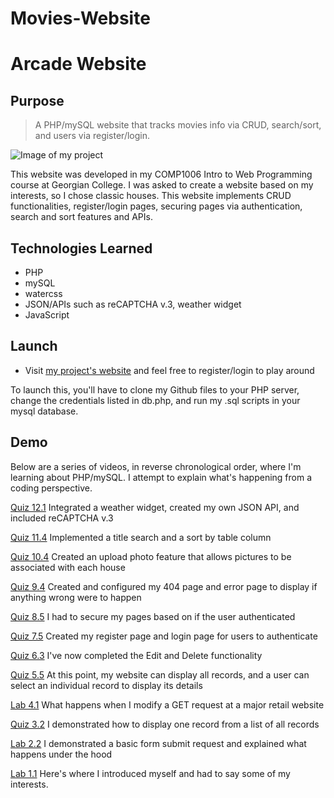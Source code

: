 # Movies-Website
# Arcade Website


## Purpose

> A PHP/mySQL website that tracks movies info via CRUD, search/sort, and users via register/login.

![Image of my project](images/menu.jpg)

This website was developed in my COMP1006 Intro to Web Programming  course at Georgian College.  I was asked to create a website based on my interests, so I chose classic houses.  This website implements CRUD functionalities, register/login pages, securing pages via authentication, search and sort features and APIs.

## Technologies Learned
- PHP
- mySQL
- watercss
- JSON/APIs such as reCAPTCHA v.3, weather widget
- JavaScript

## Launch
- Visit [my project's website](http://15.222.122.223/~Chaitanyasinh200447336/week11/movie.php) and feel free to register/login to play around

To launch this, you'll have to clone my Github files to your PHP server, change the credentials listed in db.php, and run my .sql scripts in your mysql database.  

## Demo

Below are a series of videos, in reverse chronological order, where I'm learning about PHP/mySQL.  I attempt to explain what's happening from a coding perspective.

[Quiz 12.1](https://www.loom.com/share/07839463aceb478981c71e437a6f3774)
Integrated a weather widget, created my own JSON API, and included reCAPTCHA v.3

[Quiz 11.4](https://www.loom.com/share/4ae1db4db7374b14a87772a50cbc0ad9)
Implemented a title search and a sort by table column

[Quiz 10.4](https://www.loom.com/share/3e5f267f11324b769aae061b4cf7a6bd)
Created an upload photo feature that allows pictures to be associated with each house

[Quiz 9.4](https://www.loom.com/share/76fddce1ad2c4128be72b811bef5c9a0)
Created and configured my 404 page and error page to display if anything wrong were to happen

[Quiz 8.5](https://www.loom.com/share/f42096d891904817af7eb607d5542892)
I had to secure my pages based on if the user authenticated

[Quiz 7.5](https://www.loom.com/share/286a953fff294a98a9c1965456eeac2f)
Created my register page and login page for users to authenticate

[Quiz 6.3](https://www.loom.com/share/ff0f38d83fef4266864530eb98cb4b86)
I've now completed the Edit and Delete functionality

[Quiz 5.5](https://www.loom.com/share/42a37fbd264e4749a842310380c70a16)
At this point, my website can display all records, and a user can select an individual record to display its details

[Lab 4.1](https://www.loom.com/share/6702465fa06c4d8d8d556967873d3385)
What happens when I modify a GET request at a major retail website

[Quiz 3.2](https://www.loom.com/share/9a8a73a73e554014bfe162e5a7b2374e)
I demonstrated how to display one record from a list of all records

[Lab 2.2](https://www.loom.com/share/bfb855540c454dd6abd7a8c5e6b5b252)
I demonstrated a basic form submit request and explained what happens under the hood

[Lab 1.1](https://www.loom.com/share/19b7a67ac4a24a54b1af206f28f1e433)
Here's where I introduced myself and had to say some of my interests.
